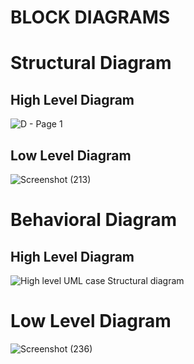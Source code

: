 # BLOCK DIAGRAMS

# Structural Diagram 
## High Level Diagram
![D - Page 1](https://user-images.githubusercontent.com/98813646/157810733-62cd2d35-65d1-46be-a5dc-b5e05b162465.png)

## Low Level Diagram
![Screenshot (213)](https://user-images.githubusercontent.com/98865009/157795863-a1a36bb1-7ffc-4adb-92e0-691b0b2f5533.png)

# Behavioral Diagram
## High Level Diagram
![High level UML case Structural diagram](https://user-images.githubusercontent.com/99136276/158003029-e4aa4141-de82-46a7-a481-980dcfe07c82.png)

# Low Level Diagram
![Screenshot (236)](https://user-images.githubusercontent.com/98865009/157918005-8b0e6b78-c855-45fc-8ad5-ede5d197275a.png)







